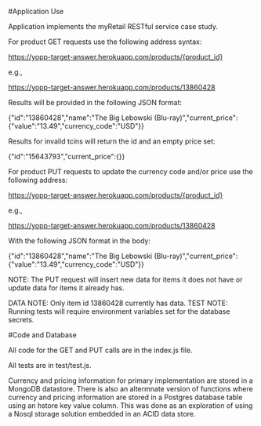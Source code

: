 #Application Use

Application implements the myRetail RESTful service case study.

For product GET requests use the following address syntax:

  https://yopp-target-answer.herokuapp.com/products/{product_id}

  e.g.,

  https://yopp-target-answer.herokuapp.com/products/13860428

Results will be provided in the following JSON format:

  {"id":"13860428","name":"The Big Lebowski (Blu-ray)","current_price":{"value":"13.49","currency_code":"USD"}}

Results for invalid tcins will return the id and an empty price set:

  {"id":"15643793","current_price":{}}

For product PUT requests to update the currency code and/or price use the following address:

  https://yopp-target-answer.herokuapp.com/products/{product_id}

  e.g.,

  https://yopp-target-answer.herokuapp.com/products/13860428

With the following JSON format in the body:

  {"id":"13860428","name":"The Big Lebowski (Blu-ray)","current_price":{"value":"13.49","currency_code":"USD"}}

NOTE:  The PUT request will insert new data for items it does not have or update data for items it already has.

DATA NOTE:  Only item id 13860428 currently has data.
TEST NOTE:  Running tests will require environment variables set for the database secrets.

#Code and Database

All code for the GET and PUT calls are in the index.js file.

All tests are in test/test.js.

Currency and pricing information for primary implementation are stored in a MongoDB datastore.  There is also an altermnate version of functions where currency and pricing information are stored in a Postgres database table using an hstore key value column.  This was done as an exploration of using a Nosql storage solution embedded in an ACID data store.
